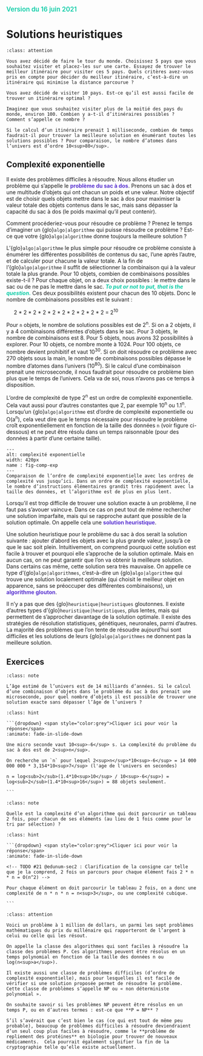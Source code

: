<span style="color:rgb(13, 204, 166);font-weight:600; font-size:1.2em">Version du 16 juin 2021</span>

Solutions heuristiques
======================

````{admonition} Matière à réfléchir VI
:class: attention

Vous avez décidé de faire le tour du monde. Choisissez 5 pays que vous souhaitez visiter et placez-les sur une carte. Essayez de trouver le meilleur itinéraire pour visiter ces 5 pays. Quels critères avez-vous pris en compte pour décider du meilleur itinéraire, c’est-à-dire un itinéraire qui minimise la distance parcourue ?

Vous avez décidé de visiter 10 pays. Est-ce qu’il est aussi facile de trouver un itinéraire optimal ?

Imaginez que vous souhaitez visiter plus de la moitié des pays du monde, environ 100. Combien y a-t‑il d’itinéraires possibles ?  Comment s’appelle ce nombre ?

Si le calcul d’un itinéraire prenait 1 milliseconde, combien de temps faudrait-il pour trouver la meilleure solution en énumérant toutes les solutions possibles ? Pour comparaison, le nombre d’atomes dans l’univers est d’ordre 10<sup>80</sup>.

````

## Complexité exponentielle

Il existe des problèmes difficiles à résoudre. Nous allons étudier un problème qui s’appelle le **<span style="color:rgb(89, 51, 209)">problème du sac à dos</span>**. Prenons un sac à dos et une multitude d’objets qui ont chacun un poids et une valeur. Notre objectif est de choisir quels objets mettre dans le sac à dos pour maximiser la valeur totale des objets contenus dans le sac, mais sans dépasser la capacité du sac à dos (le poids maximal qu’il peut contenir).

Comment procéderiez-vous pour résoudre ce problème ? Prenez le temps d’imaginer un {glo}`algo|algorithme` qui puisse résoudre ce problème ? Est-ce que votre {glo}`algo|algorithme` donne toujours la meilleure solution ? 

L’{glo}`algo|algorithme` le plus simple pour résoudre ce problème consiste à énumérer les différentes possibilités de contenus du sac, l’une après l’autre, et de calculer pour chacune la valeur totale. A la fin de l’{glo}`algo|algorithme` il suffit de sélectionner la combinaison qui à la valeur totale la plus grande. Pour 10 objets, combien de combinaisons possibles existe-t-il ? Pour chaque objet, on a deux choix possibles : le mettre dans le sac ou de ne pas le mettre dans le sac. ***<span style="color:rgb(13, 204, 166)">To put or not to put, that is the question.</span>*** Ces deux possibilités existent pour chacun des 10 objets. Donc le nombre de combinaisons possibles est le suivant :

&nbsp;&nbsp;&nbsp;&nbsp; 2 * 2 * 2 * 2 * 2 * 2 * 2 * 2 * 2 * 2 = 2<sup>10</sup>

Pour `n` objets, le nombre de solutions possibles est de 2<sup>n</sup>. Si on a 2 objets, il y a 4 combinaisons différentes d’objets dans le sac.  Pour 3 objets, le nombre de combinaisons est 8. Pour 5 objets, nous avons 32 possibilités à explorer. Pour 10 objets, ce nombre monte à 1024. Pour 100 objets, ce nombre devient prohibitif et vaut 10<sup>30</sup>. Si on doit résoudre ce problème avec 270 objets sous la main, le nombre de combinaisons possibles dépasse le nombre d’atomes dans l’univers (10<sup>80</sup>). Si le calcul d’une combinaison prenait une microseconde, il nous faudrait pour résoudre ce problème bien plus que le temps de l’univers. Cela va de soi, nous n’avons pas ce temps à disposition.

L’ordre de complexité de type 2<sup>n</sup> est un ordre de complexité exponentielle. Cela vaut aussi pour d’autres constantes que 2, par exemple 10<sup>n</sup> ou 1.1<sup>n</sup>. Lorsqu’un {glo}`algo|algorithme` est d’ordre de complexité exponentielle ou O(a<sup>n</sup>), cela veut dire que le temps nécessaire pour résoudre le problème croît exponentiellement en fonction de la taille des données `n` (voir figure ci-dessous) et ne peut être résolu dans un temps raisonnable (pour des données à partir d’une certaine taille).


```{figure} media/Complexite_exponentielle.png
---
alt: complexité exponentielle
width: 420px
name : fig-comp-exp
---
Comparaison de l’ordre de complexité exponentielle avec les ordres de complexité vus jusqu’ici. Dans un ordre de complexité exponentielle, le nombre d’instructions élémentaires grandit très rapidement avec la taille des données, et l’algorithme est de plus en plus lent. 
```

Lorsqu’il est trop difficile de trouver une solution exacte à un problème, il ne faut pas s’avouer vaincu·e. Dans ce cas on peut tout de même rechercher une solution imparfaite,  mais qui se rapproche autant que possible de la solution optimale. On appelle cela une **<span style="color:rgb(89, 51, 209)">solution heuristique</span>**.

Une solution heuristique pour le problème du sac à dos serait la solution suivante : ajouter d’abord les objets avec la plus grande valeur, jusqu’à ce que le sac soit plein. Intuitivement, on comprend pourquoi cette solution est facile à trouver et pourquoi elle s’approche de la solution optimale. Mais en aucun cas, on ne peut garantir que l’on va obtenir la meilleure solution. Dans certains cas même, cette solution sera très mauvaise. On appelle ce type d’{glo}`algo|algorithmes`, c’est-à-dire un {glo}`algo|algorithme` qui trouve une solution localement optimale (qui choisit le meilleur objet en apparence, sans se préoccuper des différentes combinaisons), un **<span style="color:rgb(89, 51, 209)">algorithme glouton</span>**.

Il n’y a pas que des {glo}`heuristique|heuristiques` gloutonnes. Il existe d’autres types d’{glo}`heuristique|heuristiques`, plus lentes, mais qui permettent de s’approcher davantage de la solution optimale. Il existe des stratégies de résolution statistiques, génétiques, neuronales, parmi d’autres. La majorité des problèmes que l’on tente de résoudre aujourd’hui sont difficiles et les solutions de leurs {glo}`algo|algorithmes` ne donnent pas la meilleure solution. 



## Exercices

```{admonition} Exercice 17
:class: note

L’âge estimé de l’univers est de 14 milliards d’années. Si le calcul d’une combinaison d’objets dans le problème du sac à dos prenait une microseconde, pour quel nombre d’objets il est possible de trouver une solution exacte sans dépasser l’âge de l’univers ?

```

````{admonition} Solution de l'exercice 17
:class: hint

```{dropdown} <span style="color:grey">Cliquer ici pour voir la réponse</span>
:animate: fade-in-slide-down

Une micro seconde vaut 10<sup>-6</sup> s. La complexité du problème du sac à dos est de 2<sup>n</sup>.

On recherche un `n` pour lequel 2<sup>n</sup>*10<sup>-6</sup> = 14 000 000 000 * 3,154*10<sup>7</sup> (l'age de l'univers en secondes) 

n = log<sub>2</sub>(1.4*10<sup>10</sup> / 10<sup>-6</sup>) = log<sub>2</sub>(1.4*10<sup>16</sup>) = 88 objets seulement.

```
````


```{admonition} Exercice 18
:class: note

Quelle est la complexité d’un algorithme qui doit parcourir un tableau 2 fois, pour chacun de ses éléments (au lieu de 1 fois comme pour le tri par sélection) ?

```


````{admonition} Solution de l'exercice 18
:class: hint

```{dropdown} <span style="color:grey">Cliquer ici pour voir la réponse</span>
:animate: fade-in-slide-down

<!-- TODO #21 @edunum-sec2 : Clarification de la consigne car telle que je la comprend, 2 fois un parcours pour chaque élément fais 2 * n * n = O(n^2) -->

Pour chaque élément on doit parcourir le tableau 2 fois, on a donc une complexité de n * n * n = n<sup>3</sup>, ou une complexité cubique.

```
````

````{admonition} Pour aller plus loin
:class: attention

Voici un problème à 1 million de dollars, un parmi les sept problèmes mathématiques du prix du millénaire qui rapporteront de l’argent à celui ou celle qui les résout.

On appelle la classe des algorithmes qui sont faciles à résoudre la classe des problèmes P. Ces algorithmes peuvent être résolus en un temps polynomial en fonction de la taille des données n ou log(n<sup>a</sup>). 

Il existe aussi une classe de problèmes difficiles (d’ordre de complexité exponentielle), mais pour lesquelles il est facile de vérifier si une solution proposée permet de résoudre le problème.  Cette classe de problèmes s’appelle NP ou « non déterministe polynomial ».

On souhaite savoir si les problèmes NP peuvent être résolus en un temps P, ou en d’autres termes : est-ce que **P = NP** ? 

S’il s’avérait que c’est bien le cas (ce qui est tout de même peu probable), beaucoup de problèmes difficiles à résoudre deviendraient d’un seul coup plus faciles à résoudre, comme le **problème de repliement des protéines** en biologie pour trouver de nouveaux médicaments.  Cela pourrait également signifier la fin de la cryptographie telle qu’elle existe actuellement.

````

